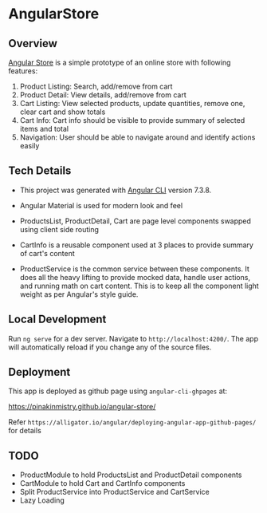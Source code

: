 # AngularStore

## Overview

[Angular Store](https://pinakinmistry.github.io/angular-store/) is a simple prototype of an online store with following features:
1. Product Listing: Search, add/remove from cart
2. Product Detail: View details, add/remove from cart
3. Cart Listing: View selected products, update quantities, remove one, clear cart and show totals
4. Cart Info: Cart info should be visible to provide summary of selected items and total
5. Navigation: User should be able to navigate around and identify actions easily

## Tech Details
- This project was generated with [Angular CLI](https://github.com/angular/angular-cli) version 7.3.8.

- Angular Material is used for modern look and feel

- ProductsList, ProductDetail, Cart are page level components swapped using client side routing

- CartInfo is a reusable component used at 3 places to provide summary of cart's content

- ProductService is the common service between these components. It does all the heavy lifting to provide mocked data, handle user actions, and running math on cart content. This is to keep all the component light weight as per Angular's style guide.

## Local Development

Run `ng serve` for a dev server. Navigate to `http://localhost:4200/`. The app will automatically reload if you change any of the source files.

## Deployment

This app is deployed as github page using `angular-cli-ghpages` at:

https://pinakinmistry.github.io/angular-store/

Refer `https://alligator.io/angular/deploying-angular-app-github-pages/` for details

## TODO

- ProductModule to hold ProductsList and ProductDetail components
- CartModule to hold Cart and CartInfo components
- Split ProductService into ProductService and CartService
- Lazy Loading
